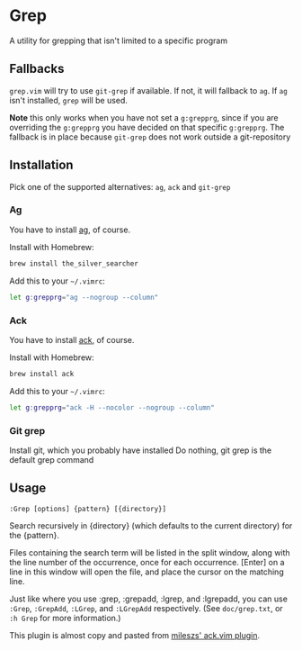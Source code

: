 # Grep

A utility for grepping that isn't limited to a specific program

## Fallbacks
`grep.vim` will try to use `git-grep` if available.
If not, it will fallback to `ag`.
If `ag` isn't installed, `grep` will be used.

**Note** this only works when you have not set a `g:grepprg`,
since if you are overriding the `g:grepprg` you have decided
on that specific `g:grepprg`.
The fallback is in place because `git-grep` does not work outside a
git-repository

## Installation
Pick one of the supported alternatives: `ag`, `ack` and `git-grep`

### Ag
You have to install [ag](https://github.com/ggreer/the_silver_searcher), of course.

Install with Homebrew:

```bash
brew install the_silver_searcher
```

Add this to your `~/.vimrc`:
```bash
let g:grepprg="ag --nogroup --column"
```

### Ack
You have to install [ack](http://beyondgrep.com/), of course.

Install with Homebrew:

```bash
brew install ack
```

Add this to your `~/.vimrc`:

```bash
let g:grepprg="ack -H --nocolor --nogroup --column"
```

### Git grep
Install git, which you probably have installed
Do nothing, git grep is the default grep command

## Usage
`:Grep [options] {pattern} [{directory}]`

Search recursively in {directory} (which defaults to the current directory) for the {pattern}.

Files containing the search term will be listed in the split window, along with
the line number of the occurrence, once for each occurrence.  [Enter] on a line
in this window will open the file, and place the cursor on the matching line.

Just like where you use :grep, :grepadd, :lgrep, and :lgrepadd, you can use `:Grep`, `:GrepAdd`, `:LGrep`, and `:LGrepAdd` respectively. (See `doc/grep.txt`, or `:h Grep` for more information.) 

This plugin is almost copy and pasted from [mileszs' ack.vim plugin](https://github.com/mileszs/ack.vim).
